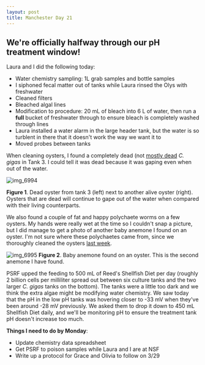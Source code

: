 ```yaml
---
layout: post
title: Manchester Day 21
---
```


## We're officially halfway through our pH treatment window!

Laura and I did the following today:

- Water chemistry sampling: 1L grab samples and bottle samples
- I siphoned fecal matter out of tanks while Laura rinsed the Olys with freshwater
- Cleaned filters
- Bleached algal lines
 - Modification to procedure: 20 mL of bleach into 6 L of water, then run a **full** bucket of freshwater through to ensure bleach is completely washed through lines
- Laura installed a water alarm in the large header tank, but the water is so turblent in there that it doesn't work the way we want it to
- Moved probes between tanks

When cleaning oysters, I found a completely dead (not [mostly dead](https://www.youtube.com/watch?v=xbE8E1ez97M) *C. gigas* in Tank 3. I could tell it was dead because it was gaping even when out of the water.

![img_6994](https://cloud.githubusercontent.com/assets/22335838/23780541/6c887826-04fc-11e7-8a7b-fa9f5ff3c82b.JPG)

**Figure 1**. Dead oyster from tank 3 (left) next to another alive oyster (right). Oysters that are dead will continue to gape out of the water when compared with their living counterparts.

We also found a couple of fat and happy polychaete worms on a few oysters. My hands were really wet at the time so I couldn't snap a picture, but I did manage to get a photo of another baby anemone I found on an oyster. I'm not sure where these polychaetes came from, since we thoroughly cleaned the oysters [last week](https://yaaminiv.github.io/Manchester-Day-14/).

![img_6995](https://cloud.githubusercontent.com/assets/22335838/23780542/6e6dd6ae-04fc-11e7-8a44-7dc3b1ab3ccf.JPG)
**Figure 2**. Baby anemone found on an oyster. This is the second anemone I have found.

PSRF upped the feeding to 500 mL of Reed's Shellfish Diet per day (roughly 2 billion cells per milliliter spread out between six culture tanks and the two larger *C. gigas* tanks on the bottom). The tanks were a little too dark and we think the extra algae might be modifying water chemistry. We saw today that the pH in the low pH tanks was hovering closer to -33 mV when they've been around -28 mV previously. We asked them to drop it down to 450 mL Shellfish Diet daily, and we'll be monitoring pH to ensure the treatment tank pH doesn't increase too much.

**Things I need to do by Monday**:
- Update chemistry data spreadsheet
- Get PSRF to poison samples while Laura and I are at NSF
- Write up a protocol for Grace and Olivia to follow on 3/29
